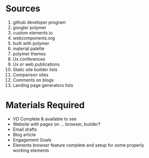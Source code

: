 # Sources
1. github developer program
1. google/ polymer
1. custom elements.io
1. webcomponents.org
1. built with polymer
1. material palette
1. polymer themes
1. Ux conferences
1. Ux or web publications
1. Static site builder lists
1. Comparison sites
1. Comments on blogs
1. Landing page generators lists

# Materials Required
- VD Complete & available to see
- Website with pages on ... browser, builder?
- Email drafts
- Blog article
- Engagement Goals
- Elements browser feature complete and setup for some properly working elements
